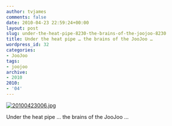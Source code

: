 ```yaml
---
author: tvjames
comments: false
date: 2010-04-23 22:59:24+00:00
layout: post
slug: under-the-heat-pipe-8230-the-brains-of-the-joojoo-8230
title: Under the heat pipe … the brains of the JooJoo …
wordpress_id: 32
categories:
- JooJoo
tags:
- joojoo
archive: 
- 2010
2010:
- '04'
---
```


[![20100423006.jpg](/content/posts/images/20100423006_zps042d0df8.jpg)](/content/posts/images/20100423006_zps042d0df8.jpg "photo 20100423006_zps042d0df8.jpg")

Under the heat pipe … the brains of the JooJoo …
